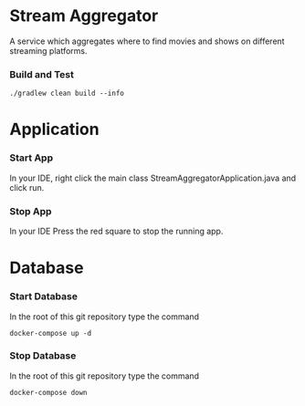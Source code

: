 # Stream Aggregator
A service which aggregates where to find movies and shows on different streaming platforms.

### Build and Test
```
./gradlew clean build --info
```

# Application
### Start App
In your IDE, right click the main class StreamAggregatorApplication.java and click run.

### Stop App
In your IDE Press the red square to stop the running app.

# Database
### Start Database
In the root of this git repository type the command
```
docker-compose up -d
```

### Stop Database
In the root of this git repository type the command
```
docker-compose down
```
